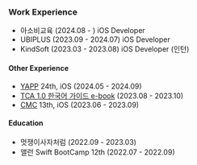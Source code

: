 ### Work Experience
- 아소비교육 (2024.08 - ) iOS Developer
- UBIPLUS (2023.09 - 2024.07) iOS Developer
- KindSoft (2023.03 - 2023.08) iOS Developer (인턴)

#### Other Experience
- [YAPP](https://www.yapp.co.kr/) 24th, iOS (2024.05 - 2024.09)
- [TCA 1.0 한국어 가이드 e-book](https://ridibooks.com/books/2773000087) (2023.08 - 2023.10)
- [CMC](https://cmc.makeus.in/) 13th, iOS (2023.06 - 2023.09)

#### Education
- 멋쟁이사자처럼 (2022.09 - 2023.03)
- 앨런 Swift BootCamp 12th (2022.07 - 2022.09)
